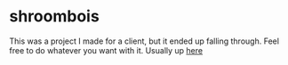 # shroombois
This was a project I made for a client, but it ended up falling through.
Feel free to do whatever you want with it.
Usually up [here](https://shroombois.pythonanywhere.com)
